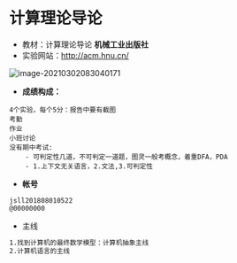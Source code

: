 # 计算理论导论

- 教材：计算理论导论 **机械工业出版社**
- 实验网站：http://acm.hnu.cn/

![image-20210302083040171](https://i.loli.net/2021/03/02/hExtezNkVSJCuHT.png)

- **成绩构成：**
```
4个实验，每个5分：报告中要有截图
考勤
作业
小班讨论
没有期中考试: 
	- 可判定性几道，不可判定一道题，图灵一般考概念，着重DFA，PDA
	- 1.上下文无关语言，2.文法,3.可判定性
```

- **帐号**

```
jsll201808010522
@00000000
```

- 主线

```zsh
1.找到计算机的最终数学模型：计算机抽象主线
2.计算机语言的主线
```


